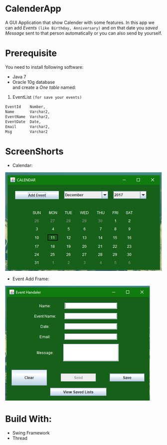 # CalenderApp
A GUI Application that show Calender with some features.
In this app we can add *Events* `(like Birthday, Anniversary)` and on that date you *saved Message* sent to that person automatically or you can also send by yourself.

# Prerequisite   
You need to install following software:
* Java 7
* Oracle 10g database  
and create a *One table* named:
 1. EventList `(for save your events)`
 ```
 EventId    Number,
 Name       Varchar2,
 EventName  Varchar2,
 EventDate  Date,
 Email      Varchar2,
 Msg        Varchar2
 ```

# ScreenShorts
 * Calendar:
 
 ![Calendar](https://github.com/sksarojkumar/CalendarApp/blob/master/screenshort/main.png)
 
 * Event Add Frame:
 
 ![Event Frame](https://github.com/sksarojkumar/CalendarApp/blob/master/screenshort/event.png)

# Build With:
* Swing Framework
* Thread
